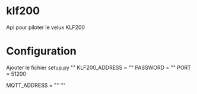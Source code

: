 # klf200
Api pour piloter le velux KLF200

# Configuration
Ajouter le fichier setup.py 
'''
KLF200_ADDRESS  = ""
PASSWORD        = ""
PORT            = 51200

MQTT_ADDRESS    = ""
'''
